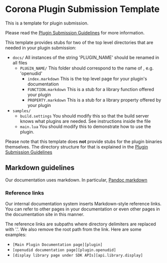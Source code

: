 # Corona Plugin Submission Template

This is a template for plugin submission.

Please read the [Plugin Submission Guidelines](http://docs.coronalabs.com/daily/native/plugin/submission.html) for more information.

This template provides stubs for two of the top level directories that are needed in your plugin submission:

* `docs/` All instances of the string 'PLUGIN_NAME' should be renamed in all files
    + `PLUGIN_NAME/` This folder should correspond to the name of , e.g. 'openudid'
        - `index.markdown` This is the top level page for your plugin's documentation
        - `FUNCTION.markdown` This is a stub for a library function offered your plugin
        - `PROPERTY.markdown` This is a stub for a library property offered by your plugin
* `samples/`
    + `build.settings` You should modify this so that the build server knows what plugins are needed. See instructions inside the file
    + `main.lua` You should modify this to demonstrate how to use the plugin.

Please note that this template does __not__ provide stubs for the plugin binaries themselves. The directory structure for that is explained in the [Plugin Submission Guidelines](http://docs.coronalabs.com/daily/native/plugin/submission.html)

## Markdown guidelines

Our documentation uses markdown. In particular, [Pandoc markdown](http://johnmacfarlane.net/pandoc/README.html)

### Reference links

Our internal documentation system inserts Markdown-style reference links. You can refer to other pages in your documentation or even other pages in the documentation site in this manner.

The reference links are subpaths where directory delimiters are replaced with '.'. We also remove the root path from the link. Here are some examples:

* `[Main Plugin Documentation page][plugin]`
* `[openudid documentation page][plugin.openudid]`
* `[display library page under SDK APIs][api.library.display]`


